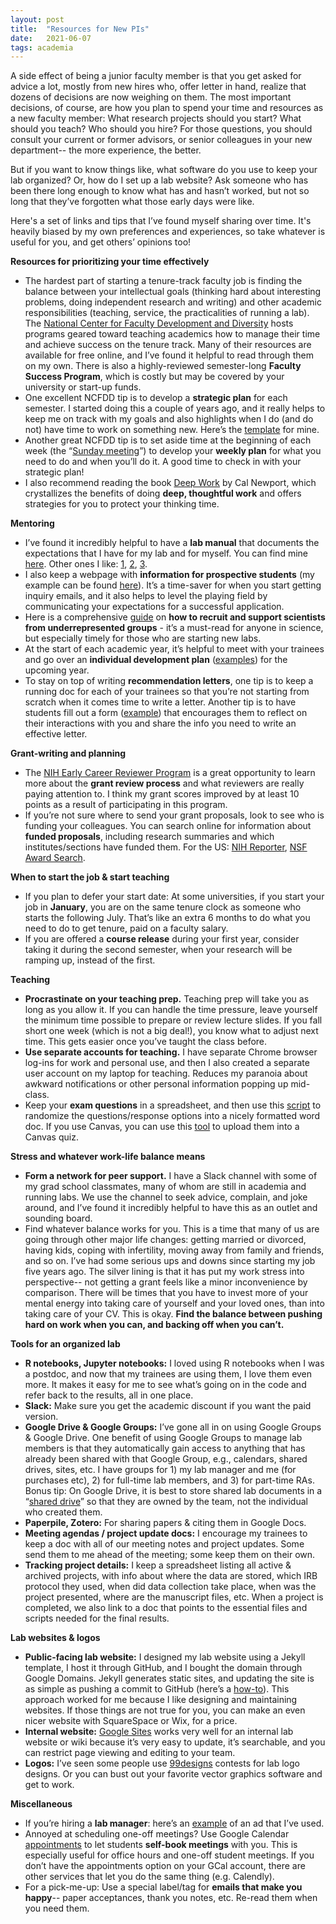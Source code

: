 ```yaml
---
layout: post
title:  "Resources for New PIs"
date:   2021-06-07
tags: academia
---
```


A side effect of being a junior faculty member is that you get asked for advice a lot, mostly from new hires who, offer letter in hand, realize that dozens of decisions are now weighing on them. The most important decisions, of course, are how you plan to spend your time and resources as a new faculty member: What research projects should you start? What should you teach? Who should you hire? For those questions, you should consult your current or former advisors, or senior colleagues in your new department-- the more experience, the better.

But if you want to know things like, what software do you use to keep your lab organized? Or, how do I set up a lab website? Ask someone who has been there long enough to know what has and hasn’t worked, but not so long that they’ve forgotten what those early days were like.

Here's a set of links and tips that I’ve found myself sharing over time. It's heavily biased by my own preferences and experiences, so take whatever is useful for you, and get others’ opinions too!

**Resources for prioritizing your time effectively**

*   The hardest part of starting a tenure-track faculty job is finding the balance between your intellectual goals (thinking hard about interesting problems, doing independent research and writing) and other academic responsibilities (teaching, service, the practicalities of running a lab). The [National Center for Faculty Development and Diversity](facultydiversity.org) hosts programs geared toward teaching academics how to manage their time and achieve success on the tenure track. Many of their resources are available for free online, and I’ve found it helpful to read through them on my own. There is also a highly-reviewed semester-long **Faculty Success Program**, which is costly but may be covered by your university or start-up funds.
*   One excellent NCFDD tip is to develop a **strategic plan** for each semester. I started doing this a couple of years ago, and it really helps to keep me on track with my goals and also highlights when I do (and do not) have time to work on something new. Here’s the [template](https://docs.google.com/spreadsheets/d/1MFJFCbIPwnfqAwbyb7nSs684TwwA5m8KEP0Tk99hwY4/edit?usp=sharing) for mine.
*   Another great NCFDD tip is to set aside time at the beginning of each week (the “[Sunday meeting](https://www.insidehighered.com/advice/2010/09/20/sunday-meeting)”) to develop your **weekly plan** for what you need to do and when you’ll do it. A good time to check in with your strategic plan!
*   I also recommend reading the book [Deep Work](https://www.calnewport.com/books/deep-work/) by Cal Newport, which crystallizes the benefits of doing **deep, thoughtful work** and offers strategies for you to protect your thinking time.

**Mentoring**

*   I’ve found it incredibly helpful to have a **lab manual** that documents the expectations that I have for my lab and for myself. You can find mine [here](https://docs.google.com/document/d/1L1DhF3gKZKVGb_MDEmdqvBwm5thWiqyMy8AS_kzJnSM/edit?usp=sharing). Other ones I like: [1](http://jpeelle.net/peellelab_manual.pdf), [2](https://github.com/alylab/labmanual), [3](https://github.com/ContextLab/lab-manual).
*   I also keep a webpage with **information for prospective students** (my example can be found [here](http://www.thememolab.org/pages/gradapps/)). It’s a time-saver for when you start getting inquiry emails, and it also helps to level the playing field by communicating your expectations for a successful application.
*   Here is a comprehensive [guide](https://docs.google.com/document/d/1Ic6bil2AvrQmPFUcUyxcw_FumofKkUo3VLsU7qG0cTk/edit?ts=5edb8469) on **how to recruit and support scientists from underrepresented groups** - it’s a must-read for anyone in science, but especially timely for those who are starting new labs.
*   At the start of each academic year, it’s helpful to meet with your trainees and go over an **individual development plan** ([examples](https://gradschool.uoregon.edu/professional-development/resources/idp)) for the upcoming year.
*   To stay on top of writing **recommendation letters**, one tip is to keep a running doc for each of your trainees so that you’re not starting from scratch when it comes time to write a letter. Another tip is to have students fill out a form ([example](https://forms.gle/1XmHNY4nFsjeeNi46)) that encourages them to reflect on their interactions with you and share the info you need to write an effective letter.

**Grant-writing and planning**

*   The [NIH Early Career Reviewer Program](https://public.csr.nih.gov/ForReviewers/BecomeAReviewer/ECR) is a great opportunity to learn more about the **grant review process** and what reviewers are really paying attention to. I think my grant scores improved by at least 10 points as a result of participating in this program.
*   If you’re not sure where to send your grant proposals, look to see who is funding your colleagues. You can search online for information about **funded proposals**, including research summaries and which institutes/sections have funded them. For the US: [NIH Reporter](https://reporter.nih.gov/), [NSF Award Search](https://www.nsf.gov/awardsearch/advancedSearch.jsp).

**When to start the job & start teaching**

*   If you plan to defer your start date: At some universities, if you start your job in **January**, you are on the same tenure clock as someone who starts the following July. That’s like an extra 6 months to do what you need to do to get tenure, paid on a faculty salary.
*   If you are offered a **course release** during your first year, consider taking it during the second semester, when your research will be ramping up, instead of the first.

**Teaching**

*   **Procrastinate on your teaching prep.** Teaching prep will take you as long as you allow it. If you can handle the time pressure, leave yourself the minimum time possible to prepare or review lecture slides. If you fall short one week (which is not a big deal!), you know what to adjust next time. This gets easier once you’ve taught the class before.
*   **Use separate accounts for teaching.** I have separate Chrome browser log-ins for work and personal use, and then I also created a separate user account on my laptop for teaching. Reduces my paranoia about awkward notifications or other personal information popping up mid-class.
*   Keep your **exam questions** in a spreadsheet, and then use this [script](https://github.com/ritcheym/generate-exam) to randomize the questions/response options into a nicely formatted word doc. If you use Canvas, you can use this [tool](https://canvas.k-state.edu/info/tools/scantron/faq/build-a-scantron-quiz.html) to upload them into a Canvas quiz.

**Stress and whatever work-life balance means**

*   **Form a network for peer support.** I have a Slack channel with some of my grad school classmates, many of whom are still in academia and running labs. We use the channel to seek advice, complain, and joke around, and I’ve found it incredibly helpful to have this as an outlet and sounding board.
*   Find whatever balance works for you. This is a time that many of us are going through other major life changes: getting married or divorced, having kids, coping with infertility, moving away from family and friends, and so on. I’ve had some serious ups and downs since starting my job five years ago. The silver lining is that it has put my work stress into perspective-- not getting a grant feels like a minor inconvenience by comparison. There will be times that you have to invest more of your mental energy into taking care of yourself and your loved ones, than into taking care of your CV. This is okay. **Find the balance between pushing hard on work when you can, and backing off when you can’t.**

**Tools for an organized lab**

*   **R notebooks, Jupyter notebooks:** I loved using R notebooks when I was a postdoc, and now that my trainees are using them, I love them even more. It makes it easy for me to see what’s going on in the code and refer back to the results, all in one place.
*   **Slack:** Make sure you get the academic discount if you want the paid version.
*   **Google Drive & Google Groups:** I’ve gone all in on using Google Groups & Google Drive. One benefit of using Google Groups to manage lab members is that they automatically gain access to anything that has already been shared with that Google Group, e.g., calendars, shared drives, sites, etc. I have groups for 1) my lab manager and me (for purchases etc), 2) for full-time lab members, and 3) for part-time RAs. Bonus tip: On Google Drive, it is best to store shared lab documents in a “[shared drive](https://support.google.com/a/answer/7212025?hl=en)” so that they are owned by the team, not the individual who created them.
*   **Paperpile, Zotero:** For sharing papers & citing them in Google Docs.
*   **Meeting agendas / project update docs:** I encourage my trainees to keep a doc with all of our meeting notes and project updates. Some send them to me ahead of the meeting; some keep them on their own.
*   **Tracking project details:** I keep a spreadsheet listing all active & archived projects, with info about where the data are stored, which IRB protocol they used, when did data collection take place, when was the project presented, where are the manuscript files, etc. When a project is completed, we also link to a doc that points to the essential files and scripts needed for the final results.

**Lab websites & logos**

*   **Public-facing lab website:** I designed my lab website using a Jekyll template, I host it through GitHub, and I bought the domain through Google Domains. Jekyll generates static sites, and updating the site is as simple as pushing a commit to GitHub (here’s a [how-to](https://programminghistorian.org/en/lessons/building-static-sites-with-jekyll-github-pages)). This approach worked for me because I like designing and maintaining websites. If those things are not true for you, you can make an even nicer website with SquareSpace or Wix, for a price.
*   **Internal website:** [Google Sites](https://sites.google.com/new) works very well for an internal lab website or wiki because it’s very easy to update, it’s searchable, and you can restrict page viewing and editing to your team.
*   **Logos:** I’ve seen some people use [99designs](https://99designs.com/) contests for lab logo designs. Or you can bust out your favorite vector graphics software and get to work.

**Miscellaneous**

*   If you’re hiring a **lab manager**: here’s an [example](https://docs.google.com/document/d/1r-fxLXmLGEK8-TQgp0D7xrxI7pgsu3VkVdMXTXAfEE4/edit?usp=sharing) of an ad that I’ve used.
*   Annoyed at scheduling one-off meetings? Use Google Calendar [appointments](https://support.google.com/calendar/answer/190998?co=GENIE.Platform%3DDesktop&hl=en) to let students **self-book meetings** with you. This is especially useful for office hours and one-off student meetings. If you don’t have the appointments option on your GCal account, there are other services that let you do the same thing (e.g. Calendly).
*   For a pick-me-up: Use a special label/tag for **emails that make you happy**-- paper acceptances, thank you notes, etc. Re-read them when you need them.
